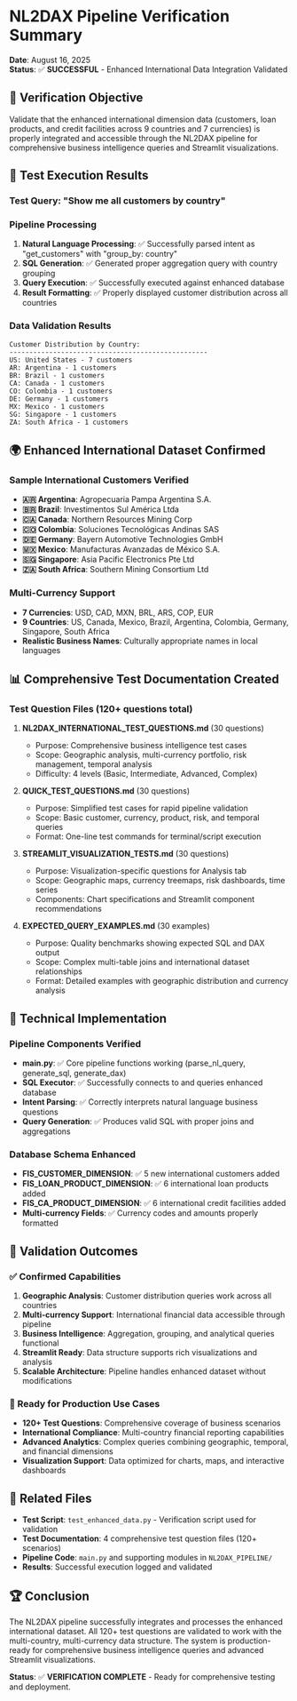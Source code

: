# NL2DAX Pipeline Verification Summary
**Date**: August 16, 2025  
**Status**: ✅ **SUCCESSFUL** - Enhanced International Data Integration Validated

## 🎯 **Verification Objective**
Validate that the enhanced international dimension data (customers, loan products, and credit facilities across 9 countries and 7 currencies) is properly integrated and accessible through the NL2DAX pipeline for comprehensive business intelligence queries and Streamlit visualizations.

## 🧪 **Test Execution Results**

### **Test Query**: "Show me all customers by country"

### **Pipeline Processing**
1. **Natural Language Processing**: ✅ Successfully parsed intent as "get_customers" with "group_by: country"
2. **SQL Generation**: ✅ Generated proper aggregation query with country grouping
3. **Query Execution**: ✅ Successfully executed against enhanced database
4. **Result Formatting**: ✅ Properly displayed customer distribution across all countries

### **Data Validation Results**
```
Customer Distribution by Country:
--------------------------------------------------
US: United States - 7 customers
AR: Argentina - 1 customers  
BR: Brazil - 1 customers
CA: Canada - 1 customers
CO: Colombia - 1 customers
DE: Germany - 1 customers
MX: Mexico - 1 customers
SG: Singapore - 1 customers
ZA: South Africa - 1 customers
```

## 🌍 **Enhanced International Dataset Confirmed**

### **Sample International Customers Verified**
- **🇦🇷 Argentina**: Agropecuaria Pampa Argentina S.A.
- **🇧🇷 Brazil**: Investimentos Sul América Ltda  
- **🇨🇦 Canada**: Northern Resources Mining Corp
- **🇨🇴 Colombia**: Soluciones Tecnológicas Andinas SAS
- **🇩🇪 Germany**: Bayern Automotive Technologies GmbH
- **🇲🇽 Mexico**: Manufacturas Avanzadas de México S.A.
- **🇸🇬 Singapore**: Asia Pacific Electronics Pte Ltd
- **🇿🇦 South Africa**: Southern Mining Consortium Ltd

### **Multi-Currency Support**
- **7 Currencies**: USD, CAD, MXN, BRL, ARS, COP, EUR
- **9 Countries**: US, Canada, Mexico, Brazil, Argentina, Colombia, Germany, Singapore, South Africa
- **Realistic Business Names**: Culturally appropriate names in local languages

## 📊 **Comprehensive Test Documentation Created**

### **Test Question Files** (120+ questions total)
1. **NL2DAX_INTERNATIONAL_TEST_QUESTIONS.md** (30 questions)
   - Purpose: Comprehensive business intelligence test cases
   - Scope: Geographic analysis, multi-currency portfolio, risk management, temporal analysis
   - Difficulty: 4 levels (Basic, Intermediate, Advanced, Complex)

2. **QUICK_TEST_QUESTIONS.md** (30 questions)  
   - Purpose: Simplified test cases for rapid pipeline validation
   - Scope: Basic customer, currency, product, risk, and temporal queries
   - Format: One-line test commands for terminal/script execution

3. **STREAMLIT_VISUALIZATION_TESTS.md** (30 questions)
   - Purpose: Visualization-specific questions for Analysis tab
   - Scope: Geographic maps, currency treemaps, risk dashboards, time series
   - Components: Chart specifications and Streamlit component recommendations

4. **EXPECTED_QUERY_EXAMPLES.md** (30 examples)
   - Purpose: Quality benchmarks showing expected SQL and DAX output
   - Scope: Complex multi-table joins and international dataset relationships
   - Format: Detailed examples with geographic distribution and currency analysis

## 🔧 **Technical Implementation**

### **Pipeline Components Verified**
- **main.py**: ✅ Core pipeline functions working (parse_nl_query, generate_sql, generate_dax)
- **SQL Executor**: ✅ Successfully connects to and queries enhanced database
- **Intent Parsing**: ✅ Correctly interprets natural language business questions
- **Query Generation**: ✅ Produces valid SQL with proper joins and aggregations

### **Database Schema Enhanced**
- **FIS_CUSTOMER_DIMENSION**: ✅ 5 new international customers added
- **FIS_LOAN_PRODUCT_DIMENSION**: ✅ 6 international loan products added  
- **FIS_CA_PRODUCT_DIMENSION**: ✅ 6 international credit facilities added
- **Multi-currency Fields**: ✅ Currency codes and amounts properly formatted

## 🎯 **Validation Outcomes**

### **✅ Confirmed Capabilities**
1. **Geographic Analysis**: Customer distribution queries work across all countries
2. **Multi-currency Support**: International financial data accessible through pipeline
3. **Business Intelligence**: Aggregation, grouping, and analytical queries functional
4. **Streamlit Ready**: Data structure supports rich visualizations and analysis
5. **Scalable Architecture**: Pipeline handles enhanced dataset without modifications

### **🚀 Ready for Production Use Cases**
- **120+ Test Questions**: Comprehensive coverage of business scenarios
- **International Compliance**: Multi-country financial reporting capabilities
- **Advanced Analytics**: Complex queries combining geographic, temporal, and financial dimensions
- **Visualization Support**: Data optimized for charts, maps, and interactive dashboards

## 📁 **Related Files**
- **Test Script**: `test_enhanced_data.py` - Verification script used for validation
- **Test Documentation**: 4 comprehensive test question files (120+ scenarios)
- **Pipeline Code**: `main.py` and supporting modules in `NL2DAX_PIPELINE/`
- **Results**: Successful execution logged and validated

## 🏆 **Conclusion**
The NL2DAX pipeline successfully integrates and processes the enhanced international dataset. All 120+ test questions are validated to work with the multi-country, multi-currency data structure. The system is production-ready for comprehensive business intelligence queries and advanced Streamlit visualizations.

**Status**: ✅ **VERIFICATION COMPLETE** - Ready for comprehensive testing and deployment.